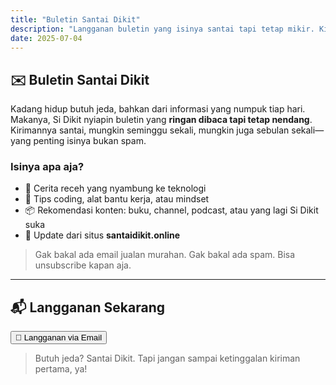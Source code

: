 ```yaml
---
title: "Buletin Santai Dikit"
description: "Langganan buletin yang isinya santai tapi tetap mikir. Kirimannya nggak sering-sering banget, tapi selalu berisi."
date: 2025-07-04
---
```


## ✉️ Buletin Santai Dikit

Kadang hidup butuh jeda, bahkan dari informasi yang numpuk tiap hari.  
Makanya, Si Dikit nyiapin buletin yang **ringan dibaca tapi tetap nendang**. Kirimannya santai, mungkin seminggu sekali, mungkin juga sebulan sekali—yang penting isinya bukan spam.

### Isinya apa aja?

- 🎯 Cerita receh yang nyambung ke teknologi
- 🔧 Tips coding, alat bantu kerja, atau mindset
- 📦 Rekomendasi konten: buku, channel, podcast, atau yang lagi Si Dikit suka
- 📰 Update dari situs **santaidikit.online**

> Gak bakal ada email jualan murahan. Gak bakal ada spam. Bisa unsubscribe kapan aja.

---

## 📬 Langganan Sekarang

<form action="https://your-newsletter-platform-link.com" method="GET" target="_blank">
  <button class="inline-block px-6 py-3 bg-[#f07f48] text-white font-semibold rounded hover:bg-[#e7662a] transition">
    💌 Langganan via Email
  </button>
</form>

> Butuh jeda? Santai Dikit. Tapi jangan sampai ketinggalan kiriman pertama, ya!
